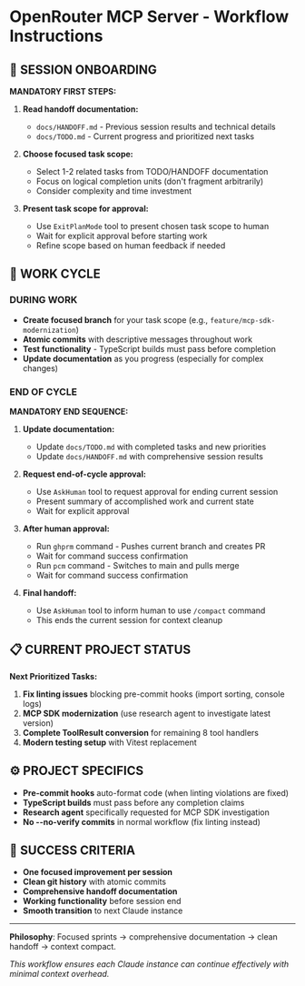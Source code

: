 # OpenRouter MCP Server - Workflow Instructions

## 🚀 SESSION ONBOARDING

**MANDATORY FIRST STEPS:**

1. **Read handoff documentation:**
   - `docs/HANDOFF.md` - Previous session results and technical details
   - `docs/TODO.md` - Current progress and prioritized next tasks

2. **Choose focused task scope:**
   - Select 1-2 related tasks from TODO/HANDOFF documentation
   - Focus on logical completion units (don't fragment arbitrarily)
   - Consider complexity and time investment

3. **Present task scope for approval:**
   - Use `ExitPlanMode` tool to present chosen task scope to human
   - Wait for explicit approval before starting work
   - Refine scope based on human feedback if needed

## 🔄 WORK CYCLE

### **DURING WORK**
- **Create focused branch** for your task scope (e.g., `feature/mcp-sdk-modernization`)
- **Atomic commits** with descriptive messages throughout work
- **Test functionality** - TypeScript builds must pass before completion
- **Update documentation** as you progress (especially for complex changes)

### **END OF CYCLE**

**MANDATORY END SEQUENCE:**

1. **Update documentation:**
   - Update `docs/TODO.md` with completed tasks and new priorities
   - Update `docs/HANDOFF.md` with comprehensive session results

2. **Request end-of-cycle approval:**
   - Use `AskHuman` tool to request approval for ending current session
   - Present summary of accomplished work and current state
   - Wait for explicit approval

3. **After human approval:**
   - Run `ghprm` command - Pushes current branch and creates PR
   - Wait for command success confirmation
   - Run `pcm` command - Switches to main and pulls merge
   - Wait for command success confirmation

4. **Final handoff:**
   - Use `AskHuman` tool to inform human to use `/compact` command
   - This ends the current session for context cleanup

## 📋 CURRENT PROJECT STATUS

**Next Prioritized Tasks:**
1. **Fix linting issues** blocking pre-commit hooks (import sorting, console logs)
2. **MCP SDK modernization** (use research agent to investigate latest version)
3. **Complete ToolResult conversion** for remaining 8 tool handlers
4. **Modern testing setup** with Vitest replacement

## ⚙️ PROJECT SPECIFICS

- **Pre-commit hooks** auto-format code (when linting violations are fixed)
- **TypeScript builds** must pass before any completion claims
- **Research agent** specifically requested for MCP SDK investigation
- **No --no-verify commits** in normal workflow (fix linting instead)

## 🎯 SUCCESS CRITERIA

- **One focused improvement per session**
- **Clean git history** with atomic commits
- **Comprehensive handoff documentation** 
- **Working functionality** before session end
- **Smooth transition** to next Claude instance

---

**Philosophy**: Focused sprints → comprehensive documentation → clean handoff → context compact.

*This workflow ensures each Claude instance can continue effectively with minimal context overhead.*